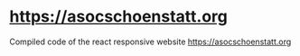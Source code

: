 # https://asocschoenstatt.org
Compiled code of the react responsive website https://asocschoenstatt.org
